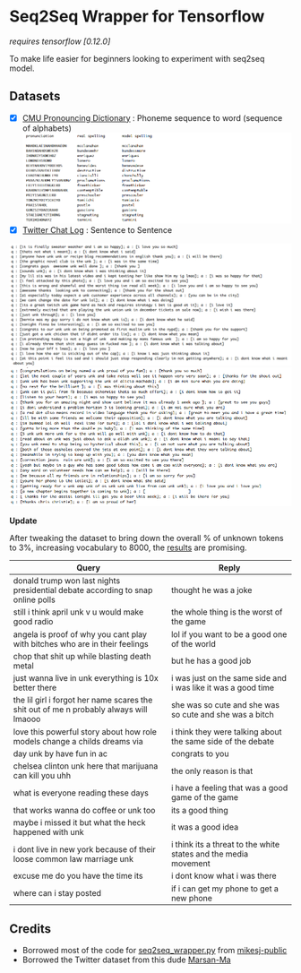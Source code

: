 # Seq2Seq Wrapper for Tensorflow

*requires tensorflow [0.12.0]*

To make life easier for beginners looking to experiment with seq2seq model.


## Datasets

- [x] [CMU Pronouncing Dictionary](https://github.com/suriyadeepan/datasets/tree/master/seq2seq/CMUdict) : Phoneme sequence to word (sequence of alphabets)
![](/img/phoneme.png)
- [x] [Twitter Chat Log](https://github.com/suriyadeepan/datasets/tree/master/seq2seq/twitter) : Sentence to Sentence

![](/img/twitter01.png)
![](/img/twitter02.png)

**Update**

After tweaking the dataset to bring down the overall % of unknown tokens to 3%, increasing vocabulary to 8000, the [results](https://gist.github.com/suriyadeepan/5d4aaf96c7bd89b908921804c683fee8) are promising.

| Query					| Reply					|
| ------------- | ------------- |
| donald trump won last nights presidential debate according to snap online polls | thought he was a joke |
| still i think april unk v u would make good radio | the whole thing is the worst of the game |
| angela is proof of why you cant play with bitches who are in their feelings | lol if you want to be a good one of the world |
| chop that shit up while blasting death metal | but he has a good job |
| just wanna live in unk everything is 10x better there | i was just on the same side and i was like it was a good time |
| the lil girl i forgot her name scares the shit out of me n probably always will lmaooo | she was so cute and she was so cute and she was a bitch |
| love this powerful story about how role models change a childs dreams via | i think they were talking about the same side of the debate |
| day unk by  have fun in ac | congrats to you  |
| chelsea clinton unk here that marijuana can kill you uhh | the only reason is that |
| what is everyone reading these days | i have a feeling that was a good game of the game |
| that works wanna do coffee or unk too | its a good thing |
| maybe i missed it but what the heck happened with unk | it was a good idea |
| i dont live in new york because of their loose common law marriage unk | i think its a threat to the white states and the media movement |
| excuse me do you have the time  its  | i dont know what i was there |
| where can i stay posted | if i can get my phone to get a new phone |

## Credits

- Borrowed most of the code for [seq2seq_wrapper.py](/seq2seq_wrapper.py) from [mikesj-public](https://github.com/mikesj-public/rnn_spelling_bee/blob/master/spelling_bee_RNN.ipynb)
- Borrowed the Twitter dataset from this dude [Marsan-Ma](https://github.com/Marsan-Ma/)
